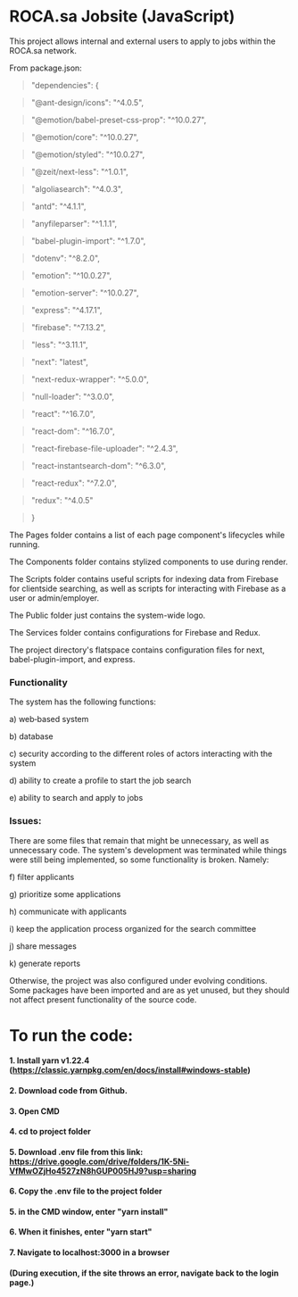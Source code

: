 # ROCA.sa Jobsite (JavaScript)
This project allows internal and external users to apply to jobs within the ROCA.sa network.

From package.json:
>  "dependencies": {

>    "@ant-design/icons": "^4.0.5",

>    "@emotion/babel-preset-css-prop": "^10.0.27",

>    "@emotion/core": "^10.0.27",

>    "@emotion/styled": "^10.0.27",

>    "@zeit/next-less": "^1.0.1",

>    "algoliasearch": "^4.0.3",

>    "antd": "^4.1.1",

>    "anyfileparser": "^1.1.1",

>    "babel-plugin-import": "^1.7.0",

>    "dotenv": "^8.2.0",

>    "emotion": "^10.0.27",

>    "emotion-server": "^10.0.27",

>    "express": "^4.17.1",

>    "firebase": "^7.13.2",

>    "less": "^3.11.1",

>    "next": "latest",

>    "next-redux-wrapper": "^5.0.0",

>    "null-loader": "^3.0.0",

>    "react": "^16.7.0",

>    "react-dom": "^16.7.0",

>    "react-firebase-file-uploader": "^2.4.3",

>    "react-instantsearch-dom": "^6.3.0",

>    "react-redux": "^7.2.0",

>    "redux": "^4.0.5"

>  }

The Pages folder contains a list of each page component's lifecycles while running.

The Components folder contains stylized components to use during render.

The Scripts folder contains useful scripts for indexing data from Firebase for clientside searching, as well as scripts for interacting with Firebase as a user or admin/employer.

The Public folder just contains the system-wide logo.

The Services folder contains configurations for Firebase and Redux.

The project directory's flatspace contains configuration files for next, babel-plugin-import, and express.

### Functionality
The system has the following functions:

a) web‐based system

b) database

c) security according to the different roles of actors interacting with the system

d) ability to create a profile to start the job search

e) ability to search and apply to jobs

### Issues:
There are some files that remain that might be unnecessary, as well as unnecessary code. The system's development was terminated while
things were still being implemented, so some functionality is broken. Namely:

f) filter applicants

g) prioritize some applications

h) communicate with applicants

i) keep the application process organized for the search committee

j) share messages

k) generate reports

Otherwise, the project was also configured under evolving conditions. Some packages have been imported and are as yet unused, but they should not affect present functionality of the source code.

# To run the code:
#### 1. Install yarn v1.22.4 (https://classic.yarnpkg.com/en/docs/install#windows-stable)
#### 2. Download code from Github.
#### 3. Open CMD
#### 4. cd to project folder
#### 5. Download .env file from this link: https://drive.google.com/drive/folders/1K-5Ni-VfMwOZjHo4527zN8hGUP005HJ9?usp=sharing
#### 6. Copy the .env file to the project folder
#### 5. in the CMD window, enter "yarn install"
#### 6. When it finishes, enter "yarn start"
#### 7. Navigate to localhost:3000 in a browser
#### (During execution, if the site throws an error, navigate back to the login page.)
